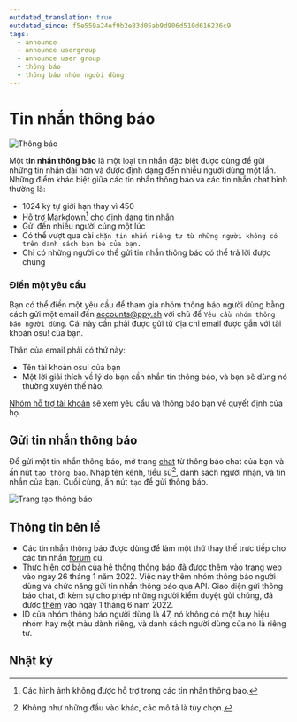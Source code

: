 ```yaml
---
outdated_translation: true
outdated_since: f5e559a24ef9b2e83d05ab9d906d510d616236c9
tags:
  - announce
  - announce usergroup
  - announce user group
  - thông báo
  - thông báo nhóm người dùng
---
```


# Tin nhắn thông báo

![Thông báo](img/notification.jpg "Một tin nhắn thông báo")

Một **tin nhắn thông báo** là một loại tin nhắn đặc biệt được dùng để gửi những tin nhắn dài hơn và được định dạng đến nhiều người dùng một lần. Những điểm khác biệt giữa các tin nhắn thông báo và các tin nhắn chat bình thường là:

- 1024 ký tự giới hạn thay vì 450
- Hỗ trợ Markdown[^note-images] cho định dạng tin nhắn
- Gửi đến nhiều người cúng một lúc
- Có thể vượt qua cài  `chặn tin nhắn riêng tư từ những người không có trên danh sách bạn bè của bạn.`
- Chỉ có những người có thể gửi tin nhắn thông báo có thể trả lời được chúng

### Điền một yêu cầu

Bạn có thể điền một yêu cầu để tham gia nhóm thông báo người dùng bằng cách gửi một email đến [accounts@ppy.sh](mailto:accounts@ppy.sh) với chủ để `Yêu cầu nhóm thông báo người dùng`. Cái này cần phải được gửi từ địa chỉ email được gắn với tài khoản osu! của bạn.

Thân của email phải có thứ này:

- Tên tài khoản osu! của bạn
- Một lời giải thích về lý do bạn cần nhắn tin thông báo, và bạn sẽ dùng nó thường xuyên thế nào.

[Nhóm hỗ trợ tài khoản](/wiki/People/Account_support_team) sẽ xem yêu cầu và thông báo bạn về quyết định của họ.

## Gửi tin nhắn thông báo

Để gửi một tin nhắn thông báo, mở trang [chat](https://osu.ppy.sh/community/chat) từ thông báo chat của bạn và ấn nút `tạo thông báo`. Nhập tên kênh, tiểu sử[^note-desc], danh sách người nhận, và tin nhắn của bạn. Cuối cùng, ấn nút `tạo` để gửi thông báo.

![Trang tạo thông báo](img/page.jpg "trang tạo thông báo")

## Thông tin bên lề

- Các tin nhắn thông báo được dùng để làm một thứ thay thế trực tiếp cho các tin nhắn [forum](/wiki/Community/Forum) cũ.
- [Thực hiện cơ bản](https://github.com/ppy/osu-web/pull/8418) của hệ thống thông báo đã được thêm vào trang web vào ngày 26 tháng 1 năm 2022. Việc này thêm nhóm thông báo người dùng và chức năng gửi tin nhắn thông báo qua API. Giao diện gửi thông báo chat, đi kèm sự cho phép những người kiểm duyệt gửi chúng, đã được [thêm](https://github.com/ppy/osu-web/pull/8747) vào ngày 1 tháng 6 năm 2022.
- ID của nhóm thông báo người dùng là 47, nó không có một huy hiệu nhóm hay một màu dành riêng, và danh sách người dùng của nó là riêng tư.

## Nhật ký

[^note-images]: Các hình ảnh không được hỗ trợ trong các tin nhắn thông báo.
[^note-desc]: Không như những đầu vào khác, các mô tả là tùy chọn.
